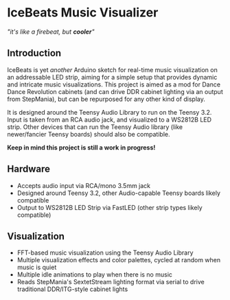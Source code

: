 # IceBeats Music Visualizer
*"it's like a firebeat, but **cooler**"*

## Introduction
IceBeats is yet *another* Arduino sketch for real-time music visualization on an addressable LED strip, aiming for a simple setup that provides dynamic and intricate music visualizations. This project is aimed as a mod for Dance Dance Revolution cabinets (and can drive DDR cabinet lighting via an output from StepMania), but can be repurposed for any other kind of display.

It is designed around the Teensy Audio Library to run on the Teensy 3.2. Input is taken from an RCA audio jack, and visualized to a WS2812B LED strip. Other devices that can run the Teensy Audio library (like newer/fancier Teensy boards) should also be compatible.

**Keep in mind this project is still a work in progress!**


## Hardware
 * Accepts audio input via RCA/mono 3.5mm jack
 * Designed around Teensy 3.2, other Audio-capable Teensy boards likely compatible
 * Output to WS2812B LED Strip via FastLED (other strip types likely compatible)
 
## Visualization
 * FFT-based music visualization using the Teensy Audio Library
 * Multiple visualization effects and color palettes, cycled at random when music is quiet
 * Multiple idle animations to play when there is no music
 * Reads StepMania's SextetStream lighting format via serial to drive traditional DDR/ITG-style cabinet lights